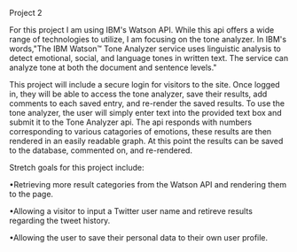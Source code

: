 Project 2

For this project I am using IBM's Watson API. While this api offers a wide range of technologies to utilize, I am focusing on the tone analyzer. In IBM's words,"The IBM Watson™ Tone Analyzer service uses linguistic analysis to detect emotional, social, and language tones in written text. The service can analyze tone at both the document and sentence levels." 

This project will include a secure login for visitors to the site. Once logged in, they will be able to access the tone analyzer, save their results, add comments to each saved entry, and re-render the saved results. To use the tone analyzer, the user will simply enter text into the provided text box and submit it to the Tone Analyzer api. The api responds with numbers corresponding to various catagories of emotions, these results are then rendered in an easily readable graph. At this point the results can be saved to the database, commented on, and re-rendered. 

Stretch goals for this project include:

•Retrieving more result categories from the Watson API and rendering them to the page.

•Allowing a visitor to input a Twitter user name and retireve results regarding the tweet history.

•Allowing the user to save their personal data to their own user profile. 

